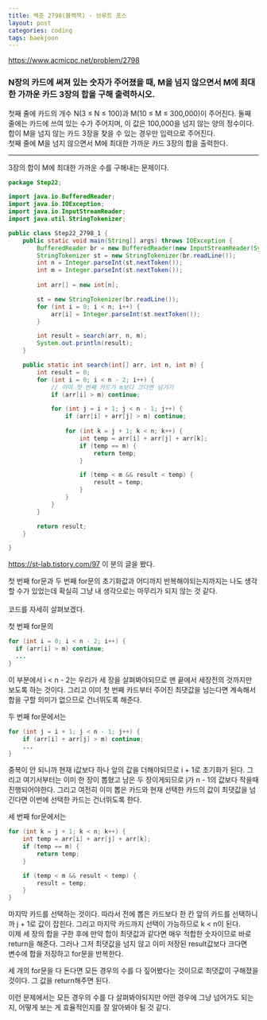 ```yaml
---
title: 백준 2798(블랙잭) - 브루트 포스
layout: post
categories: coding
tags: baekjoon
---
```

<https://www.acmicpc.net/problem/2798>
### N장의 카드에 써져 있는 숫자가 주어졌을 때, M을 넘지 않으면서 M에 최대한 가까운 카드 3장의 합을 구해 출력하시오.
첫째 줄에 카드의 개수 N(3 ≤ N ≤ 100)과 M(10 ≤ M ≤ 300,000)이 주어진다. 둘째 줄에는 카드에 쓰여 있는 수가 주어지며, 이 값은 100,000을 넘지 않는 양의 정수이다.
합이 M을 넘지 않는 카드 3장을 찾을 수 있는 경우만 입력으로 주어진다.    
첫째 줄에 M을 넘지 않으면서 M에 최대한 가까운 카드 3장의 합을 출력한다.    

<hr>
3장의 합이 M에 최대한 가까운 수를 구해내는 문제이다. 

```java
package Step22;

import java.io.BufferedReader;
import java.io.IOException;
import java.io.InputStreamReader;
import java.util.StringTokenizer;

public class Step22_2798_1 {
    public static void main(String[] args) throws IOException {
        BufferedReader br = new BufferedReader(new InputStreamReader(System.in));
        StringTokenizer st = new StringTokenizer(br.readLine());
        int n = Integer.parseInt(st.nextToken());
        int m = Integer.parseInt(st.nextToken());
        
        int arr[] = new int[n];

        st = new StringTokenizer(br.readLine());
        for (int i = 0; i < n; i++) {
            arr[i] = Integer.parseInt(st.nextToken());
        }

        int result = search(arr, n, m);
        System.out.println(result);
    }

    public static int search(int[] arr, int n, int m) {
        int result = 0;
        for (int i = 0; i < n - 2; i++) {
            // 이미 첫 번째 카드가 m보다 크다면 넘기기
            if (arr[i] > m) continue;

            for (int j = i + 1; j < n - 1; j++) {
                if (arr[i] + arr[j] > m) continue;
                
                for (int k = j + 1; k < n; k++) {
                    int temp = arr[i] + arr[j] + arr[k];
                    if (temp == m) {
                        return temp;
                    }

                    if (temp < m && result < temp) {
                        result = temp;
                    }
                }
            }
        }

        return result;
    }

}
```
https://st-lab.tistory.com/97 이 분의 글을 봤다.    

첫 번째 for문과 두 번째 for문의 초기화값과 어디까지 반복해야되는지까지는 나도 생각할 수가 있었는데 확실히 그냥 내 생각으로는 마무리가 되지 않는 것 같다.    
<br>
코드를 자세히 살펴보겠다.    

첫 번째 for문의
```java
for (int i = 0; i < n - 2; i++) {
  if (arr[i] > m) continue;
  ...
}
```
이 부분에서 i < n - 2는 우리가 세 장을 살펴봐야되므로 맨 끝에서 세장전의 것까지만 보도록 하는 것이다. 그리고 이미 첫 번째 카드부터 주어진 최댓값을 넘는다면 
계속해서 합을 구할 의미가 없으므로 건너뛰도록 해준다.    

두 번째 for문에서는
```java
for (int j = i + 1; j < n - 1; j++) {
    if (arr[i] + arr[j] > m) continue;
    ...
}
```     
중복이 안 되니까 현재 i값보다 하나 앞의 값을 더해야되므로 i + 1로 초기화가 된다. 그리고 여기서부터는 이미 한 장이 뽑혔고 남은 두 장이게되므로 j가 n - 1의 값보다 
작을때 진행되어야한다. 그리고 여전히 이미 뽑은 카드와 현재 선택한 카드의 값이 최댓값을 넘긴다면 이번에 선택한 카드는 건너뛰도록 한다.    


세 번째 for문에서는
```java
for (int k = j + 1; k < n; k++) {
    int temp = arr[i] + arr[j] + arr[k];
    if (temp == m) {
        return temp;
    }

    if (temp < m && result < temp) {
        result = temp;
    }
}
```    

마지막 카드를 선택하는 것이다. 따라서 전에 뽑은 카드보다 한 칸 앞의 카드를 선택하니까 j + 1로 값이 잡힌다. 그리고 마지막 카드까지 선택이 가능하므로 k < n이 된다.    
이제 세 장의 합을 구한 후에 만약 합이 최댓값과 같다면 매우 적합한 숫자이므로 바로 return을 해준다. 그러나 그저 최댓값을 넘지 않고 이미 저장된 result값보다 크다면  
변수에 합을 저장하고 for문을 반복한다.     


세 개의 for문을 다 돈다면 모든 경우의 수를 다 짚어봤다는 것이므로 최댓값이 구해졌을 것이다. 그 값을 return해주면 된다.    

이런 문제에서는 모든 경우의 수를 다 살펴봐야되지만 어떤 경우에 그냥 넘어가도 되는지, 어떻게 보는 게 효율적인지를 잘 알아봐야 될 것 같다.
